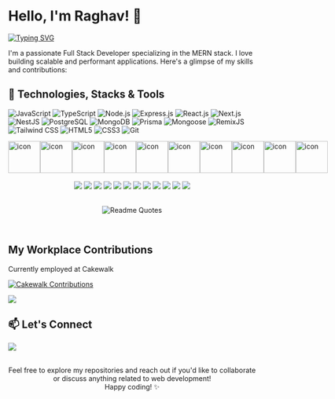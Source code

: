 
# Hello, I'm Raghav! 👋

<div>
<a href="https://git.io/typing-svg"><img src="https://readme-typing-svg.demolab.com?font=Fira+Code&pause=200&random=false&width=435&lines=A+Freelancer;A+Software+Developer;A+Designer;A+Full+Stack+Developer" alt="Typing SVG" /></a>
</div>

I'm a passionate Full Stack Developer specializing in the MERN stack. I love building scalable and performant applications. Here's a glimpse of my skills and contributions:

## 🔧 Technologies, Stacks & Tools

![JavaScript](https://img.shields.io/badge/JavaScript-ES6%2B-blue)
![TypeScript](https://img.shields.io/badge/TypeScript-Lang%20of%20Choice-blue)
![Node.js](https://img.shields.io/badge/Node.js-LTS%2B-blue)
![Express.js](https://img.shields.io/badge/Express.js-RESTful%20APIs-blue)
![React.js](https://img.shields.io/badge/React.js-SPA%20Development-blue)
![Next.js](https://img.shields.io/badge/Next.js-SSR%20Applications-blue)
![NestJS](https://img.shields.io/badge/NestJS-Backend%20Framework-blue)
![PostgreSQL](https://img.shields.io/badge/PostgreSQL-Relational%20Database-blue)
![MongoDB](https://img.shields.io/badge/MongoDB-NoSQL%20Database-blue)
![Prisma](https://img.shields.io/badge/Prisma-Database%20Toolkit-blue)
![Mongoose](https://img.shields.io/badge/Mongoose-ODM%20for%20MongoDB-blue)
![RemixJS](https://img.shields.io/badge/RemixJS-Modern%20React%20Framework-blue)
![Tailwind CSS](https://img.shields.io/badge/Tailwind%20CSS-Styling%20Framework-blue)
![HTML5](https://img.shields.io/badge/HTML5-Markup-blue)
![CSS3](https://img.shields.io/badge/CSS3-Styles-blue)
![Git](https://img.shields.io/badge/Git-Version%20Control-blue)
<br />

<div style="display: flex; align-items: flex-start;"><img src="https://techstack-generator.vercel.app/js-icon.svg" alt="icon" width="65" height="65" /><img src="https://techstack-generator.vercel.app/ts-icon.svg" alt="icon" width="65" height="65" /><img src="https://techstack-generator.vercel.app/react-icon.svg" alt="icon" width="65" height="65" /><img src="https://techstack-generator.vercel.app/cpp-icon.svg" alt="icon" width="65" height="65" /><img src="https://techstack-generator.vercel.app/github-icon.svg" alt="icon" width="65" height="65" /><img src="https://techstack-generator.vercel.app/java-icon.svg" alt="icon" width="65" height="65" /><img src="https://techstack-generator.vercel.app/aws-icon.svg" alt="icon" width="65" height="65" /><img src="https://techstack-generator.vercel.app/restapi-icon.svg" alt="icon" width="65" height="65" /><img src="https://techstack-generator.vercel.app/mysql-icon.svg" alt="icon" width="65" height="65" /><img src="https://techstack-generator.vercel.app/docker-icon.svg" alt="icon" width="65" height="65" /></div>

<br />

<div align="center">
  <img src="https://img.icons8.com/color/48/000000/javascript.png"/>
  <img src="https://img.icons8.com/color/48/000000/typescript.png"/>
  <img src="https://img.icons8.com/color/48/000000/nodejs.png"/>
<!--   <img src="https://img.icons8.com/color/48/000000/express.png"/> -->
  <img src="https://img.icons8.com/color/48/000000/react-native.png"/>
  <img src="https://img.icons8.com/color/48/000000/next.png"/>
  <img src="https://img.icons8.com/color/48/000000/nestjs.png"/>
  <img src="https://img.icons8.com/color/48/000000/postgreesql.png"/>
  <img src="https://img.icons8.com/color/48/000000/mongodb.png"/>
<!--   <img src="https://img.icons8.com/color/48/000000/prisma.png"/> -->
  <img src="https://img.icons8.com/color/48/000000/mongoose.png"/>
<!--   <img src="https://img.icons8.com/color/48/000000/remix-ide.png"/> -->
<!--   <img src="https://img.icons8.com/color/48/000000/tailwind-css.png"/> -->
  <img src="https://img.icons8.com/color/48/000000/html-5.png"/>
  <img src="https://img.icons8.com/color/48/000000/css3.png"/>
  <img src="https://img.icons8.com/color/48/000000/git.png"/>
</div>

<!--
## 🚀 Projects

### [Project 1 Title](link-to-project1)
- Brief description of the project.
- Technologies used: React.js, Node.js, MongoDB.

### [Project 2 Title](link-to-project2)
- Brief description of the project.
- Technologies used: React.js, Express.js, MongoDB.

## 🌱 Open Source Contributions

- [Contribution 1](link-to-contribution1)
- [Contribution 2](link-to-contribution2)

## 📈 GitHub Stats

![Your GitHub Stats](https://github-readme-stats.vercel.app/api?username=raghavcakewalk&show_icons=true&theme=radical)



- [Portfolio Website](https://www.your-portfolio.com/)
- [Twitter](https://twitter.com/your-twitter)

-->


<br />

<p align="center">
<!--   <a href="https://github.com/piyushsuthar/github-readme-quotes" disabled> -->
    <img src="https://quotes-github-readme.vercel.app/api?type=horizontal&theme=dark?theme=algolia" alt="Readme Quotes"/>
<!--   </a> -->
</p>

<br />

## My Workplace Contributions

Currently employed at Cakewalk

[![Cakewalk Contributions](https://img.shields.io/badge/Cakewalk-Contributions-red)](https://github.com/raghavcakewalk)

<img align="center" src="https://github.com/mayankchaudhary26/Cool-Readme-ideas/blob/master/data/productive.gif" height={10} width={10} />
<br>  

## 📫 Let's Connect

[<img src="https://img.icons8.com/color/48/000000/linkedin.png"/>](https://www.linkedin.com/in/raghav-sobti-a73693298)

<br />

<div align="center">
Feel free to explore my repositories and reach out if you'd like to collaborate or discuss anything related to web development!
<div />
Happy coding! ✨
</div>


<!--
**raghavvsobti/raghavvsobti** is a ✨ _special_ ✨ repository because its `README.md` (this file) appears on your GitHub profile.

Here are some ideas to get you started:

- 🔭 I’m currently working on ...
- 🌱 I’m currently learning ...
- 👯 I’m looking to collaborate on ...
- 🤔 I’m looking for help with ...
- 💬 Ask me about ...
- 📫 How to reach me: ...
- 😄 Pronouns: ...
- ⚡ Fun fact: ...
-->
